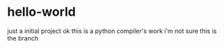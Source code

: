 # hello-world
just a initial project
ok this is a python compiler's work
i'm not sure this is the branch
